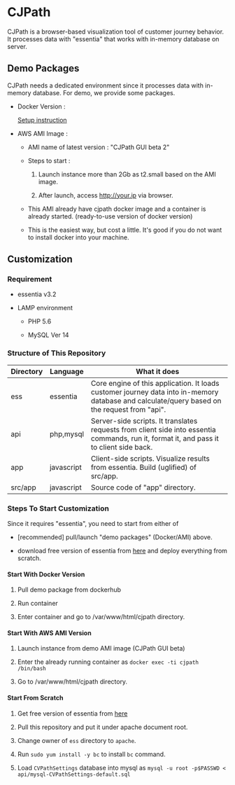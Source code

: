 # CJPath #

CJPath is a browser-based visualization tool of customer journey behavior. It processes data with "essentia" that works with in-memory database on server.

## Demo Packages ##

CJPath needs a dedicated environment since it processes data with in-memory database. For demo, we provide some packages.

- Docker Version :

    [Setup instruction](http://auriq.org/download/)

- AWS AMI Image : 

    - AMI name of latest version : "CJPath GUI beta 2"

    - Steps to start : 

        1. Launch instance more than 2Gb as t2.small based on the AMI image.

        1. After launch, access http://your.ip via browser.

    - This AMI already have cjpath docker image and a container is already started. (ready-to-use version of docker version)

    - This is the easiest way, but cost a little. It's good if you do not want to install docker into your machine.


## Customization ##

### Requirement ###

* essentia v3.2

* LAMP environment

    - PHP 5.6
    
    - MySQL  Ver 14


### Structure of This Repository ###

Directory|Language| What it does
-------- | --- | ---
ess|essentia|Core engine of this application. It loads customer journey data into in-memory database and calculate/query based on the request from "api".
api|php,mysql|Server-side scripts. It translates requests from client side into essentia commands, run it, format it, and pass it to client side back.
app|javascript|Client-side scripts. Visualize results from essentia. Build (uglified) of src/app.
src/app|javascript|Source code of "app" directory.



### Steps To Start Customization ###

Since it requires "essentia", you need to start from either of

- [recommended] pull/launch "demo packages" (Docker/AMI) above.

- download free version of essentia from [here](http://www.auriq.com/try-free/) and deploy everything from scratch.



#### Start With Docker Version ####

  1. Pull demo package from dockerhub

  1. Run container 

  1. Enter container and go to /var/www/html/cjpath directory.


#### Start With AWS AMI Version ####

  1. Launch instance from demo AMI image (CJPath GUI beta) 

  1. Enter the already running container as `docker exec -ti cjpath /bin/bash`

  1. Go to /var/www/html/cjpath directory.


#### Start From Scratch ####

  1. Get free version of essentia from [here](http://www.auriq.com/try-free/)

  1. Pull this repository and put it under apache document root.

  1. Change owner of `ess` directory to `apache`.

  1. Run `sudo yum install -y bc` to install `bc` command.

  1. Load `CVPathSettings` database into mysql as `mysql -u root -p$PASSWD < api/mysql-CVPathSettings-default.sql`
  
  
